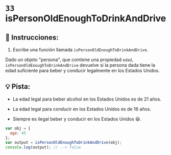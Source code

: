 # `33` isPersonOldEnoughToDrinkAndDrive

## 📝 Instrucciones:

1. Escribe una función llamada `isPersonOldEnoughToDrinkAndDrive`.

Dado un objeto "persona", que contiene una propiedad `edad`, `isPersonOldEnoughToDrinkAndDrive` devuelve si la persona dada tiene la edad suficiente para beber y conducir legalmente en los Estados Unidos.

## :bulb: Pista:

 + La edad legal para beber alcohol en los Estados Unidos es de 21 años. 
 
 + La edad legal para conducir en los Estados Unidos es de 16 años. 
 
 + Siempre es ilegal beber y conducir en los Estados Unidos :laughing:.

```Javascript
var obj = {
  age: 45
};
var output = isPersonOldEnoughToDrinkAndDrive(obj);
console.log(output); // --> false
```